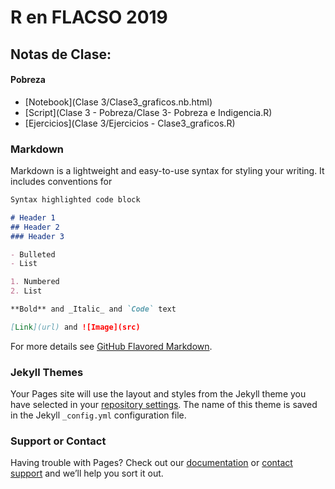 # R en FLACSO 2019

## Notas de Clase:

#### Pobreza

- [Notebook](Clase 3/Clase3_graficos.nb.html)
- [Script](Clase 3 - Pobreza/Clase 3- Pobreza e Indigencia.R)
- [Ejercicios](Clase 3/Ejercicios - Clase3_graficos.R)

### Markdown

Markdown is a lightweight and easy-to-use syntax for styling your writing. It includes conventions for

```markdown
Syntax highlighted code block

# Header 1
## Header 2
### Header 3

- Bulleted
- List

1. Numbered
2. List

**Bold** and _Italic_ and `Code` text

[Link](url) and ![Image](src)
```

For more details see [GitHub Flavored Markdown](https://guides.github.com/features/mastering-markdown/).

### Jekyll Themes

Your Pages site will use the layout and styles from the Jekyll theme you have selected in your [repository settings](https://github.com/Guidowe/Curso-R-Flacso/settings). The name of this theme is saved in the Jekyll `_config.yml` configuration file.

### Support or Contact

Having trouble with Pages? Check out our [documentation](https://help.github.com/categories/github-pages-basics/) or [contact support](https://github.com/contact) and we’ll help you sort it out.
